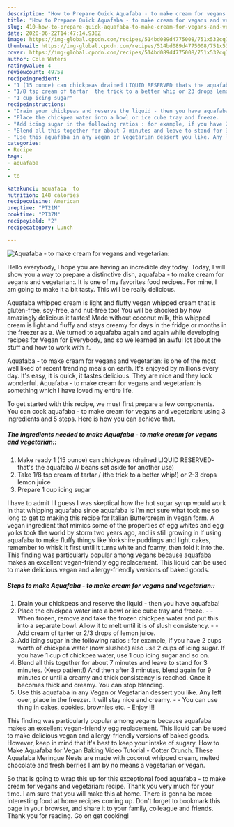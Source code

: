 ```yaml
---
description: "How to Prepare Quick Aquafaba - to make cream for vegans and vegetarian:"
title: "How to Prepare Quick Aquafaba - to make cream for vegans and vegetarian:"
slug: 410-how-to-prepare-quick-aquafaba-to-make-cream-for-vegans-and-vegetarian
date: 2020-06-22T14:47:14.938Z
image: https://img-global.cpcdn.com/recipes/514bd089d4775008/751x532cq70/aquafaba-to-make-cream-for-vegans-and-vegetarian-recipe-main-photo.jpg
thumbnail: https://img-global.cpcdn.com/recipes/514bd089d4775008/751x532cq70/aquafaba-to-make-cream-for-vegans-and-vegetarian-recipe-main-photo.jpg
cover: https://img-global.cpcdn.com/recipes/514bd089d4775008/751x532cq70/aquafaba-to-make-cream-for-vegans-and-vegetarian-recipe-main-photo.jpg
author: Cole Waters
ratingvalue: 4
reviewcount: 49758
recipeingredient:
- "1 (15 ounce) can chickpeas drained LIQUID RESERVED thats the aquafaba  beans set aside for another use"
- "1/8 tsp cream of tartar  the trick to a better whip or 23 drops lemon juice"
- "1 cup icing sugar"
recipeinstructions:
- "Drain your chickpeas and reserve the liquid - then you have aquafaba!"
- "Place the chickpea water into a bowl or ice cube tray and freeze.   When frozen, remove and take the frozen chickpea water and put this into a separate bowl. Allow it to melt until it is of slush consistency.   Add cream of tarter or 2/3 drops of lemon juice."
- "Add icing sugar in the following ratios : for example, if you have 2 cups worth of chickpea water (now slushed) also use 2 cups of icing sugar. If you have 1 cup of chickpea water, use 1 cup icing sugar and so on."
- "Blend all this together for about 7 minutes and leave to stand for 3 minutes. (Keep patient!) And then after 3 minutes, blend again for 9 minutes or until a creamy and thick consistency is reached. Once it becomes thick and creamy. You can stop blending."
- "Use this aquafaba in any Vegan or Vegetarian dessert you like. Any left over, place in the freezer. It will stay nice and creamy.   You can use thing in cakes, cookies, brownies etc.  Enjoy !!!"
categories:
- Recipe
tags:
- aquafaba
- 
- to

katakunci: aquafaba  to 
nutrition: 148 calories
recipecuisine: American
preptime: "PT21M"
cooktime: "PT37M"
recipeyield: "2"
recipecategory: Lunch

---
```



![Aquafaba - to make cream for vegans and vegetarian:](https://img-global.cpcdn.com/recipes/514bd089d4775008/751x532cq70/aquafaba-to-make-cream-for-vegans-and-vegetarian-recipe-main-photo.jpg)

Hello everybody, I hope you are having an incredible day today. Today, I will show you a way to prepare a distinctive dish, aquafaba - to make cream for vegans and vegetarian:. It is one of my favorites food recipes. For mine, I am going to make it a bit tasty. This will be really delicious.

Aquafaba whipped cream is light and fluffy vegan whipped cream that is gluten-free, soy-free, and nut-free too! You will be shocked by how amazingly delicious it tastes! Made without coconut milk, this whipped cream is light and fluffy and stays creamy for days in the fridge or months in the freezer as a. We turned to aquafaba again and again while developing recipes for Vegan for Everybody, and so we learned an awful lot about the stuff and how to work with it.

Aquafaba - to make cream for vegans and vegetarian: is one of the most well liked of recent trending meals on earth. It's enjoyed by millions every day. It's easy, it is quick, it tastes delicious. They are nice and they look wonderful. Aquafaba - to make cream for vegans and vegetarian: is something which I have loved my entire life.


To get started with this recipe, we must first prepare a few components. You can cook aquafaba - to make cream for vegans and vegetarian: using 3 ingredients and 5 steps. Here is how you can achieve that.

<!--inarticleads1-->

##### The ingredients needed to make Aquafaba - to make cream for vegans and vegetarian::

1. Make ready 1 (15 ounce) can chickpeas (drained LIQUID RESERVED- that&#39;s the aquafaba // beans set aside for another use)
1. Take 1/8 tsp cream of tartar / (the trick to a better whip!) or 2-3 drops lemon juice
1. Prepare 1 cup icing sugar


I have to admit I I guess I was skeptical how the hot sugar syrup would work in that whipping aquafaba since aquafaba is I&#39;m not sure what took me so long to get to making this recipe for Italian Buttercream in vegan form. A vegan ingredient that mimics some of the properties of egg whites and egg yolks took the world by storm two years ago, and is still growing in If using aquafaba to make fluffy things like Yorkshire puddings and light cakes, remember to whisk it first until it turns white and foamy, then fold it into the. This finding was particularly popular among vegans because aquafaba makes an excellent vegan-friendly egg replacement. This liquid can be used to make delicious vegan and allergy-friendly versions of baked goods. 

<!--inarticleads2-->

##### Steps to make Aquafaba - to make cream for vegans and vegetarian::

1. Drain your chickpeas and reserve the liquid - then you have aquafaba!
1. Place the chickpea water into a bowl or ice cube tray and freeze.  -  - When frozen, remove and take the frozen chickpea water and put this into a separate bowl. Allow it to melt until it is of slush consistency.  -  - Add cream of tarter or 2/3 drops of lemon juice.
1. Add icing sugar in the following ratios : for example, if you have 2 cups worth of chickpea water (now slushed) also use 2 cups of icing sugar. If you have 1 cup of chickpea water, use 1 cup icing sugar and so on.
1. Blend all this together for about 7 minutes and leave to stand for 3 minutes. (Keep patient!) And then after 3 minutes, blend again for 9 minutes or until a creamy and thick consistency is reached. Once it becomes thick and creamy. You can stop blending.
1. Use this aquafaba in any Vegan or Vegetarian dessert you like. Any left over, place in the freezer. It will stay nice and creamy.  -  - You can use thing in cakes, cookies, brownies etc.  - Enjoy !!!


This finding was particularly popular among vegans because aquafaba makes an excellent vegan-friendly egg replacement. This liquid can be used to make delicious vegan and allergy-friendly versions of baked goods. However, keep in mind that it&#39;s best to keep your intake of sugary. How to Make Aquafaba for Vegan Baking Video Tutorial - Cotter Crunch. These Aquafaba Meringue Nests are made with coconut whipped cream, melted chocolate and fresh berries I am by no means a vegetarian or vegan. 

So that is going to wrap this up for this exceptional food aquafaba - to make cream for vegans and vegetarian: recipe. Thank you very much for your time. I am sure that you will make this at home. There is gonna be more interesting food at home recipes coming up. Don't forget to bookmark this page in your browser, and share it to your family, colleague and friends. Thank you for reading. Go on get cooking!
